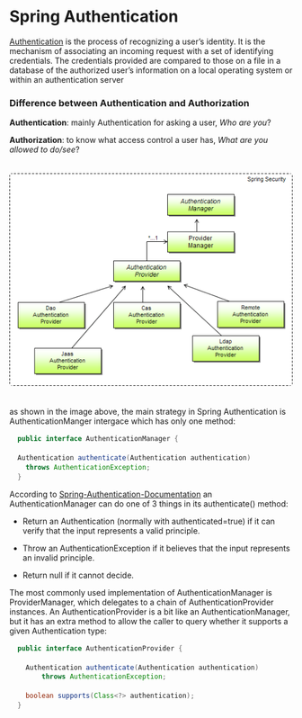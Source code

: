 # Spring Authentication

[Authentication](https://economictimes.indiatimes.com/definition/authentication) is the process of recognizing a user’s identity. It is the mechanism of associating an incoming request with a set of identifying credentials. The credentials provided are compared to those on a file in a database of the authorized user’s information on a local operating system or within an authentication server

### Difference between Authentication and Authorization

**Authentication**: mainly Authentication for asking a user, *Who are you*?

**Authorization**: to know what access control a user has, *What are you allowed to do/see*?

<img src="img/auth.png" style="margin-top:20px; margin-bottom:20px; border-radius:5px; width:600px">

as shown in the image above, the main strategy in Spring Authentication is AuthenticationManger intergace which has only one method:

```java
  public interface AuthenticationManager {

  Authentication authenticate(Authentication authentication)
    throws AuthenticationException;
  }
```

According to [Spring-Authentication-Documentation](https://spring.io/guides/topicals/spring-security-architecture/) an AuthenticationManager can do one of 3 things in its authenticate() method:

* Return an Authentication (normally with authenticated=true) if it can verify that the input represents a valid principle.

* Throw an AuthenticationException if it believes that the input represents an invalid principle.

* Return null if it cannot decide.


The most commonly used implementation of AuthenticationManager is ProviderManager, which delegates to a chain of AuthenticationProvider instances. An AuthenticationProvider is a bit like an AuthenticationManager, but it has an extra method to allow the caller to query whether it supports a given Authentication type:

```java
  public interface AuthenticationProvider {

    Authentication authenticate(Authentication authentication)
        throws AuthenticationException;

    boolean supports(Class<?> authentication);
  }
```